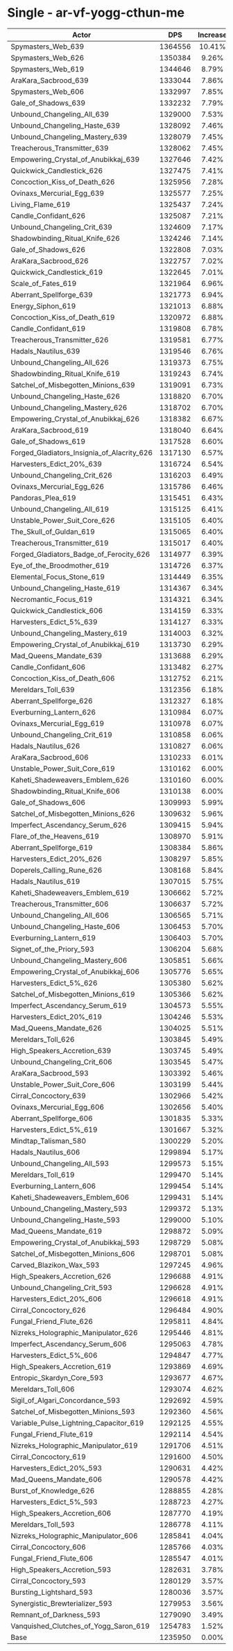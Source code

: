 # Single - ar-vf-yogg-cthun-me
| Actor | DPS | Increase |
|---|:---:|:---:|
|Spymasters_Web_639|1364556|10.41%|
|Spymasters_Web_626|1350384|9.26%|
|Spymasters_Web_619|1344646|8.79%|
|AraKara_Sacbrood_639|1333044|7.86%|
|Spymasters_Web_606|1332997|7.85%|
|Gale_of_Shadows_639|1332232|7.79%|
|Unbound_Changeling_All_639|1329000|7.53%|
|Unbound_Changeling_Haste_639|1328092|7.46%|
|Unbound_Changeling_Mastery_639|1328079|7.45%|
|Treacherous_Transmitter_639|1328062|7.45%|
|Empowering_Crystal_of_Anubikkaj_639|1327646|7.42%|
|Quickwick_Candlestick_626|1327475|7.41%|
|Concoction_Kiss_of_Death_626|1325956|7.28%|
|Ovinaxs_Mercurial_Egg_639|1325577|7.25%|
|Living_Flame_619|1325437|7.24%|
|Candle_Confidant_626|1325087|7.21%|
|Unbound_Changeling_Crit_639|1324609|7.17%|
|Shadowbinding_Ritual_Knife_626|1324246|7.14%|
|Gale_of_Shadows_626|1322808|7.03%|
|AraKara_Sacbrood_626|1322757|7.02%|
|Quickwick_Candlestick_619|1322645|7.01%|
|Scale_of_Fates_619|1321964|6.96%|
|Aberrant_Spellforge_639|1321773|6.94%|
|Energy_Siphon_619|1321013|6.88%|
|Concoction_Kiss_of_Death_619|1320972|6.88%|
|Candle_Confidant_619|1319808|6.78%|
|Treacherous_Transmitter_626|1319581|6.77%|
|Hadals_Nautilus_639|1319546|6.76%|
|Unbound_Changeling_All_626|1319373|6.75%|
|Shadowbinding_Ritual_Knife_619|1319243|6.74%|
|Satchel_of_Misbegotten_Minions_639|1319091|6.73%|
|Unbound_Changeling_Haste_626|1318820|6.70%|
|Unbound_Changeling_Mastery_626|1318702|6.70%|
|Empowering_Crystal_of_Anubikkaj_626|1318382|6.67%|
|AraKara_Sacbrood_619|1318040|6.64%|
|Gale_of_Shadows_619|1317528|6.60%|
|Forged_Gladiators_Insignia_of_Alacrity_626|1317130|6.57%|
|Harvesters_Edict_20%_639|1316724|6.54%|
|Unbound_Changeling_Crit_626|1316203|6.49%|
|Ovinaxs_Mercurial_Egg_626|1315786|6.46%|
|Pandoras_Plea_619|1315451|6.43%|
|Unbound_Changeling_All_619|1315125|6.41%|
|Unstable_Power_Suit_Core_626|1315105|6.40%|
|The_Skull_of_Guldan_619|1315065|6.40%|
|Treacherous_Transmitter_619|1315017|6.40%|
|Forged_Gladiators_Badge_of_Ferocity_626|1314977|6.39%|
|Eye_of_the_Broodmother_619|1314726|6.37%|
|Elemental_Focus_Stone_619|1314449|6.35%|
|Unbound_Changeling_Haste_619|1314367|6.34%|
|Necromantic_Focus_619|1314321|6.34%|
|Quickwick_Candlestick_606|1314159|6.33%|
|Harvesters_Edict_5%_639|1314127|6.33%|
|Unbound_Changeling_Mastery_619|1314003|6.32%|
|Empowering_Crystal_of_Anubikkaj_619|1313730|6.29%|
|Mad_Queens_Mandate_639|1313688|6.29%|
|Candle_Confidant_606|1313482|6.27%|
|Concoction_Kiss_of_Death_606|1312752|6.21%|
|Mereldars_Toll_639|1312356|6.18%|
|Aberrant_Spellforge_626|1312327|6.18%|
|Everburning_Lantern_626|1310984|6.07%|
|Ovinaxs_Mercurial_Egg_619|1310978|6.07%|
|Unbound_Changeling_Crit_619|1310858|6.06%|
|Hadals_Nautilus_626|1310827|6.06%|
|AraKara_Sacbrood_606|1310233|6.01%|
|Unstable_Power_Suit_Core_619|1310162|6.00%|
|Kaheti_Shadeweavers_Emblem_626|1310160|6.00%|
|Shadowbinding_Ritual_Knife_606|1310138|6.00%|
|Gale_of_Shadows_606|1309993|5.99%|
|Satchel_of_Misbegotten_Minions_626|1309632|5.96%|
|Imperfect_Ascendancy_Serum_626|1309415|5.94%|
|Flare_of_the_Heavens_619|1308970|5.91%|
|Aberrant_Spellforge_619|1308384|5.86%|
|Harvesters_Edict_20%_626|1308297|5.85%|
|Doperels_Calling_Rune_626|1308168|5.84%|
|Hadals_Nautilus_619|1307015|5.75%|
|Kaheti_Shadeweavers_Emblem_619|1306662|5.72%|
|Treacherous_Transmitter_606|1306637|5.72%|
|Unbound_Changeling_All_606|1306565|5.71%|
|Unbound_Changeling_Haste_606|1306453|5.70%|
|Everburning_Lantern_619|1306403|5.70%|
|Signet_of_the_Priory_593|1306204|5.68%|
|Unbound_Changeling_Mastery_606|1305851|5.66%|
|Empowering_Crystal_of_Anubikkaj_606|1305776|5.65%|
|Harvesters_Edict_5%_626|1305380|5.62%|
|Satchel_of_Misbegotten_Minions_619|1305366|5.62%|
|Imperfect_Ascendancy_Serum_619|1304573|5.55%|
|Harvesters_Edict_20%_619|1304246|5.53%|
|Mad_Queens_Mandate_626|1304025|5.51%|
|Mereldars_Toll_626|1303845|5.49%|
|High_Speakers_Accretion_639|1303745|5.49%|
|Unbound_Changeling_Crit_606|1303545|5.47%|
|AraKara_Sacbrood_593|1303392|5.46%|
|Unstable_Power_Suit_Core_606|1303199|5.44%|
|Cirral_Concoctory_639|1302966|5.42%|
|Ovinaxs_Mercurial_Egg_606|1302656|5.40%|
|Aberrant_Spellforge_606|1301835|5.33%|
|Harvesters_Edict_5%_619|1301667|5.32%|
|Mindtap_Talisman_580|1300229|5.20%|
|Hadals_Nautilus_606|1299894|5.17%|
|Unbound_Changeling_All_593|1299573|5.15%|
|Mereldars_Toll_619|1299470|5.14%|
|Everburning_Lantern_606|1299454|5.14%|
|Kaheti_Shadeweavers_Emblem_606|1299431|5.14%|
|Unbound_Changeling_Mastery_593|1299372|5.13%|
|Unbound_Changeling_Haste_593|1299000|5.10%|
|Mad_Queens_Mandate_619|1298872|5.09%|
|Empowering_Crystal_of_Anubikkaj_593|1298729|5.08%|
|Satchel_of_Misbegotten_Minions_606|1298701|5.08%|
|Carved_Blazikon_Wax_593|1297245|4.96%|
|High_Speakers_Accretion_626|1296688|4.91%|
|Unbound_Changeling_Crit_593|1296628|4.91%|
|Harvesters_Edict_20%_606|1296618|4.91%|
|Cirral_Concoctory_626|1296484|4.90%|
|Fungal_Friend_Flute_626|1295811|4.84%|
|Nizreks_Holographic_Manipulator_626|1295446|4.81%|
|Imperfect_Ascendancy_Serum_606|1295063|4.78%|
|Harvesters_Edict_5%_606|1294847|4.77%|
|High_Speakers_Accretion_619|1293869|4.69%|
|Entropic_Skardyn_Core_593|1293677|4.67%|
|Mereldars_Toll_606|1293074|4.62%|
|Sigil_of_Algari_Concordance_593|1292692|4.59%|
|Satchel_of_Misbegotten_Minions_593|1292360|4.56%|
|Variable_Pulse_Lightning_Capacitor_619|1292125|4.55%|
|Fungal_Friend_Flute_619|1292114|4.54%|
|Nizreks_Holographic_Manipulator_619|1291706|4.51%|
|Cirral_Concoctory_619|1291600|4.50%|
|Harvesters_Edict_20%_593|1290631|4.42%|
|Mad_Queens_Mandate_606|1290578|4.42%|
|Burst_of_Knowledge_626|1288855|4.28%|
|Harvesters_Edict_5%_593|1288723|4.27%|
|High_Speakers_Accretion_606|1287770|4.19%|
|Mereldars_Toll_593|1286778|4.11%|
|Nizreks_Holographic_Manipulator_606|1285841|4.04%|
|Cirral_Concoctory_606|1285766|4.03%|
|Fungal_Friend_Flute_606|1285547|4.01%|
|High_Speakers_Accretion_593|1282631|3.78%|
|Cirral_Concoctory_593|1280129|3.57%|
|Bursting_Lightshard_593|1280036|3.57%|
|Synergistic_Brewterializer_593|1279953|3.56%|
|Remnant_of_Darkness_593|1279090|3.49%|
|Vanquished_Clutches_of_Yogg_Saron_619|1254783|1.52%|
|Base|1235950|0.00%|
